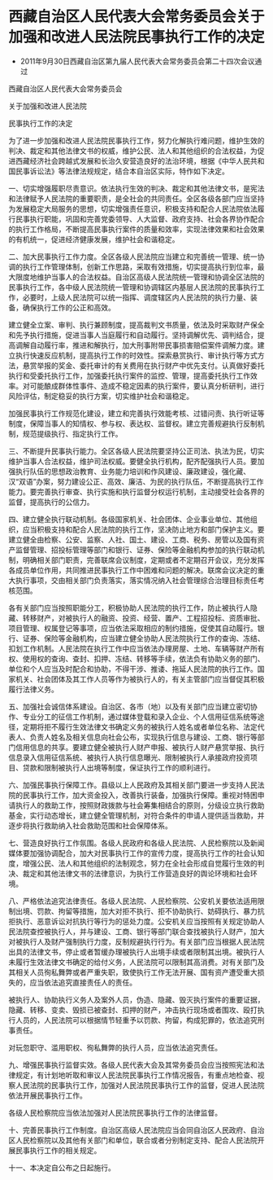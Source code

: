 # 西藏自治区人民代表大会常务委员会关于加强和改进人民法院民事执行工作的决定

- 2011年9月30日西藏自治区第九届人民代表大会常务委员会第二十四次会议通过

<!-- INFO END -->

西藏自治区人民代表大会常务委员会

关于加强和改进人民法院

民事执行工作的决定

为了进一步加强和改进人民法院民事执行工作，努力化解执行难问题，维护生效的判决、裁定和其他法律文书的权威，维护公民、法人和其他组织的合法权益，为促进西藏经济社会跨越式发展和长治久安营造良好的法治环境，根据《中华人民共和国民事诉讼法》等法律法规规定，结合本自治区实际，特作如下决定。

一、切实增强履职尽责意识。依法执行生效的判决、裁定和其他法律文书，是宪法和法律赋予人民法院的重要职责，是全社会的共同责任。全区各级各部门应当坚持为发展稳定大局服务的思想，切实增强责任意识，积极支持和配合人民法院依法履行民事执行职能，巩固和完善党委领导、人大监督、政府支持、社会各界协作配合的执行工作格局，不断提高民事执行案件的质量和效率，实现法律效果和社会效果的有机统一，促进经济健康发展，维护社会和谐稳定。

二、加大民事执行工作力度。全区各级人民法院应当建立和完善统一管理、统一协调的执行工作管理体制，创新工作思路，采取有效措施，切实提高执行到位率，最大限度地维护当事人的合法权益。自治区高级人民法院统一管理和协调全区法院的民事执行工作，各中级人民法院统一管理和协调辖区内基层人民法院的民事执行工作，必要时，上级人民法院可以统一指挥、调度辖区内人民法院的执行力量、装备，确保执行工作的公正和高效。

建立健全立案、审判、执行兼顾制度，提高裁判文书质量，依法及时采取财产保全和先予执行措施，促进当事人当庭履行和自动履行。坚持调解优先、调判结合，提高调解自动履行率，推进和解执行，加大刑事附带民事损害赔偿案件调解力度。建立执行快速反应机制，提高执行工作的时效性。探索悬赏执行、审计执行等方式方法，悬赏举报的奖金、委托审计的有关费用在执行财产中优先支付。认真做好委托执行和受委托执行工作，加强委托执行案件的监控、管理，提高委托执行工作效率。对可能酿成群体性事件、造成不稳定因素的执行案件，要认真分析研判，进行风险评估，制定稳妥的执行方案，切实维护社会和谐稳定。

加强民事执行工作规范化建设，建立和完善执行效能考核、过错问责、执行听证等制度，保障当事人的知情权、参与权、表达权、监督权。建立完善规避执行反制机制，规范提级执行、指定执行工作。

三、不断提升民事执行能力。全区各级人民法院要坚持公正司法、执法为民，切实维护当事人合法权益，维护司法权威。要健全执行机构，配齐配强执行人员。要加强执行队伍的思想政治教育、业务能力培训和作风建设、廉政建设，强化藏、汉“双语”办案，努力建设公正、高效、廉洁、为民的执行队伍，不断提高执行工作能力。要完善执行审查、执行实施和执行监督分权运行机制，主动接受社会各界的监督，提高执行的公信力。

四、建立健全执行联动机制。各级国家机关、社会团体、企业事业单位、其他组织，应当积极支持和配合人民法院的执行工作，坚决防止地方和部门保护主义。要建立健全由检察、公安、监察、人社、国土、建设、工商、税务、房管以及国有资产监督管理、招投标管理等部门和银行、证券、保险等金融机构参加的执行联动机制，明确相关部门职责，完善联席会议制度，定期或者不定期召开会议，充分发挥各成员单位作用，共同推进民事执行工作中困难和问题的解决。联席会议决定的重大执行事项，交由相关部门负责落实，落实情况纳入社会管理综合治理目标责任考核范围。

各有关部门应当按照职能分工，积极协助人民法院的执行工作，防止被执行人隐藏、转移财产，对被执行人的融资、投资、经营、置产、工程招投标、资质审批、项目管理、权属登记等事项，应当依法采取相应的制约措施，促使其自动履行。银行、证券、保险等金融机构，应当建立健全协助人民法院执行工作的查询、冻结、扣划工作机制。人民法院在执行工作中应当依法办理房屋、土地、车辆等财产所有权、使用权的查询、查封、扣押、冻结、转移等手续，依法负有协助义务的部门、单位和个人应当及时配合和协助，不得干涉、推诿、拖延人民法院的执行工作。国家机关、社会团体及其工作人员等作为被执行人的，有关主管部门应当督促其积极履行法律义务。

五、加强社会诚信体系建设。自治区、各市（地）以及有关部门应当建立密切协作、专业分工的征信工作机制，通过媒体登载和录入企业、个人信用征信系统等途径，定期将拒不履行生效法律文书确定义务的被执行人姓名或者单位名称、法定代表人、负责人姓名及相关信息向社会公布，实现执行信息与建设、工商、银行等部门信用信息的共享。要建立健全被执行人财产申报、被执行人财产悬赏举报、执行信息录入信用征信系统、被执行人执行信息曝光、限制被执行人承接政府投资项目、贷款和限制被执行人出境等制度，保证执行工作的顺利进行。

六、加强民事执行保障工作。县级以上人民政府及其相关部门要进一步支持人民法院的民事执行工作，加大资金投入，改善执行装备，加强执行保障。重视对特困申请执行人的救助工作，按照财政拨款与社会筹集相结合的原则，分级设立执行救助基金，实行动态增长，建立健全管理机制，对符合条件的申请人提供适当救助，并逐步将执行救助纳入社会救助范围和社会保障体系。

七、营造良好执行工作氛围。各级人民政府和各级人民法院、人民检察院以及新闻媒体要加强协调配合，加大对民事执行工作的宣传力度，提高执行工作的社会认知度，增强公民、法人和其他组织的法制观念，努力在全社会形成自觉履行生效的判决、裁定和其他法律文书的法律意识，为执行工作营造良好的舆论环境和社会环境。

八、严格依法追究法律责任。各级人民法院、人民检察院、公安机关要依法适用限制出境、罚款、拘留等措施，加大对拒不执行、拒不协助执行、妨碍执行、暴力抗拒执行、恶意诉讼对抗执行等行为的惩处力度。公安机关应当按照有关规定协助人民法院查控被执行人，并与建设、工商、银行等部门联合查找被执行人财产，加大对被执行人及财产强制执行力度，反制规避执行行为。有关部门应当根据人民法院出具的法律文书，停止或者暂缓办理被执行人出境手续或者限制其出境。被执行人未履行生效法律文书确定的给付义务，人民法院可以限制其高消费。对有关部门及其相关人员徇私舞弊或者严重失职，致使执行工作无法开展、国有资产遭受重大损失的，应当依法追究直接责任人的责任。

被执行人、协助执行义务人及案外人员，伪造、隐藏、毁灭执行案件的重要证据，隐藏、转移、变卖、毁损已被查封、扣押的财产，冲击执行现场或者围攻、殴打执行人员的，人民法院可以根据情节轻重予以罚款、拘留，构成犯罪的，依法追究刑事责任。

对玩忽职守、滥用职权、徇私舞弊的执行人员，应当依法追究责任。

九、增强民事执行监督实效。各级人民代表大会及其常务委员会应当按照宪法和法律规定，有计划地听取和审议人民法院民事执行工作情况报告，有重点地检查、视察人民法院的民事执行工作，加强对人民法院民事执行工作的监督，促进人民法院依法开展民事执行工作。

各级人民检察院应当依法加强对人民法院民事执行工作的法律监督。

十、完善民事执行工作制度。自治区高级人民法院应当会同自治区人民政府、自治区人民检察院以及其他有关部门和单位，联合或者分别制定支持、配合人民法院开展民事执行工作的相关规定。

十一、本决定自公布之日起施行。

